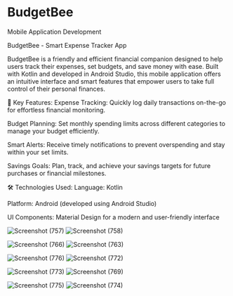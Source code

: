 # BudgetBee
Mobile Application Development

BudgetBee - Smart Expense Tracker App

BudgetBee is a friendly and efficient financial companion designed to help users track their expenses, set budgets, and save money with ease. Built with Kotlin and developed in Android Studio, this mobile application offers an intuitive interface and smart features that empower users to take full control of their personal finances.

🚀 Key Features:
Expense Tracking: Quickly log daily transactions on-the-go for effortless financial monitoring.

Budget Planning: Set monthly spending limits across different categories to manage your budget efficiently.

Smart Alerts: Receive timely notifications to prevent overspending and stay within your set limits.

Savings Goals: Plan, track, and achieve your savings targets for future purchases or financial milestones.

🛠️ Technologies Used:
Language: Kotlin

Platform: Android (developed using Android Studio)

UI Components: Material Design for a modern and user-friendly interface

![Screenshot (757)](https://github.com/user-attachments/assets/ef8381a8-19c7-4058-8d48-4dc8531c5576)         ![Screenshot (758)](https://github.com/user-attachments/assets/0bef99cf-3e23-48d5-a629-7167d3c9140b)

![Screenshot (766)](https://github.com/user-attachments/assets/ba90883e-fbd1-4462-b178-7e6335f1c3e6)         ![Screenshot (763)](https://github.com/user-attachments/assets/eb9fae09-2ec9-4ecd-a7cb-a265e96cb942)

![Screenshot (776)](https://github.com/user-attachments/assets/8567a479-f89d-48df-967a-cf5f7546b424)         ![Screenshot (772)](https://github.com/user-attachments/assets/4fe67d24-3b65-406e-9584-c5c8e3e3715f)

![Screenshot (773)](https://github.com/user-attachments/assets/c058615e-06f3-41a7-be31-4efe259a7de5)        ![Screenshot (769)](https://github.com/user-attachments/assets/808902a3-14af-462b-bebd-8c9b3fcbf743)

![Screenshot (775)](https://github.com/user-attachments/assets/23b5cd37-957b-437b-b127-9ed2f5a5ed75)        ![Screenshot (774)](https://github.com/user-attachments/assets/0416c4c9-f7e6-4ce0-8efb-d554b7055227)













